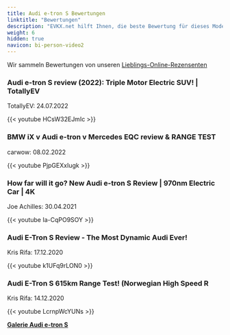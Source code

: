 ```yaml
---
title: Audi e-tron S Bewertungen
linktitle: "Bewertungen"
description: "EVKX.net hilft Ihnen, die beste Bewertung für dieses Modell zu finden."
weight: 6
hidden: true
navicon: bi-person-video2
---
```

Wir sammeln Bewertungen von unseren [Lieblings-Online-Rezensenten](../../../../../guides/evreviewers/)

<div class="container text-center shadow p-2 pe-4 mb-5 bg-body-tertiary rounded border">
<h3>Audi e-tron S review (2022): Triple Motor Electric SUV! | TotallyEV</h3>
<p>TotallyEV: 24.07.2022</p>

{{< youtube HCsW32EJmIc >}}

</div>
<div class="container text-center shadow p-2 pe-4 mb-5 bg-body-tertiary rounded border">
<h3>BMW iX v Audi e-tron v Mercedes EQC review & RANGE TEST</h3>
<p>carwow: 08.02.2022</p>

{{< youtube PjpGEXxIugk >}}

</div>
<div class="container text-center shadow p-2 pe-4 mb-5 bg-body-tertiary rounded border">
<h3>How far will it go? New Audi e-tron S Review | 970nm Electric Car | 4K</h3>
<p>Joe Achilles: 30.04.2021</p>

{{< youtube Ia-CqPO9SOY >}}

</div>
<div class="container text-center shadow p-2 pe-4 mb-5 bg-body-tertiary rounded border">
<h3>Audi E-Tron S Review - The Most Dynamic Audi Ever!</h3>
<p>Kris Rifa: 17.12.2020</p>

{{< youtube k1UFq9rLON0 >}}

</div>
<div class="container text-center shadow p-2 pe-4 mb-5 bg-body-tertiary rounded border">
<h3>Audi E-Tron S 615km Range Test! (Norwegian High Speed R</h3>
<p>Kris Rifa: 14.12.2020</p>

{{< youtube LcrnpWcYUNs >}}

</div>
<div class="mt-3 mb-3">
<a href="../gallery/" class="text-decoration-none text-black">
<strong><i class="bi-arrow-left"></i>Galerie  </strong>
</a>
<a href="../" class="text-decoration-none text-black float-end">
<strong>Audi e-tron S <i class="bi-arrow-right"></i></strong>
</a>
</div>
